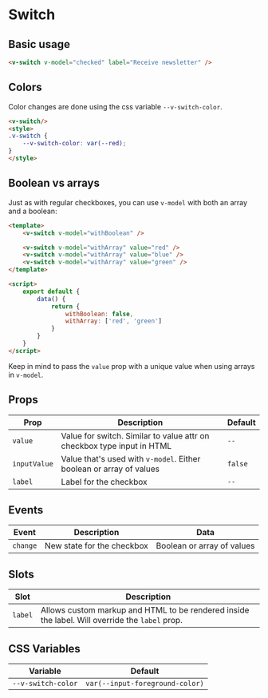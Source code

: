 # Switch

## Basic usage

```html
<v-switch v-model="checked" label="Receive newsletter" />
```

## Colors

Color changes are done using the css variable `--v-switch-color`.

```html
<v-switch/>
<style>
.v-switch {
    --v-switch-color: var(--red);
}
</style>
```

## Boolean vs arrays

Just as with regular checkboxes, you can use `v-model` with both an array and a boolean:


```html
<template>
	<v-switch v-model="withBoolean" />

	<v-switch v-model="withArray" value="red" />
	<v-switch v-model="withArray" value="blue" />
	<v-switch v-model="withArray" value="green" />
</template>

<script>
	export default {
		data() {
			return {
				withBoolean: false,
				withArray: ['red', 'green']
			}
		}
	}
</script>
```

Keep in mind to pass the `value` prop with a unique value when using arrays in `v-model`.

## Props
| Prop         | Description                                                                                            | Default                           |
|--------------|--------------------------------------------------------------------------------------------------------|-----------------------------------|
| `value`      | Value for switch. Similar to value attr on checkbox type input in HTML                                 | `--`                              |
| `inputValue` | Value that's used with `v-model`. Either boolean or array of values                                    | `false`                           |
| `label`      | Label for the checkbox                                                                                 | `--`                              |

## Events
| Event    | Description                | Data                       |
|----------|----------------------------|----------------------------|
| `change` | New state for the checkbox | Boolean or array of values |

## Slots
| Slot    | Description                                                                                    |
|---------|------------------------------------------------------------------------------------------------|
| `label` | Allows custom markup and HTML to be rendered inside the label. Will override the `label` prop. |

## CSS Variables
| Variable           | Default                         |
|--------------------|---------------------------------|
| `--v-switch-color` | `var(--input-foreground-color)` |
